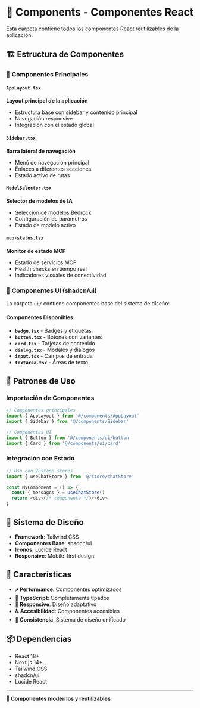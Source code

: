 # 🧩 Components - Componentes React

Esta carpeta contiene todos los componentes React reutilizables de la aplicación.

## 🏗️ Estructura de Componentes

### 📱 **Componentes Principales**

#### `AppLayout.tsx`
**Layout principal de la aplicación**
- Estructura base con sidebar y contenido principal
- Navegación responsive
- Integración con el estado global

#### `Sidebar.tsx`
**Barra lateral de navegación**
- Menú de navegación principal
- Enlaces a diferentes secciones
- Estado activo de rutas

#### `ModelSelector.tsx`
**Selector de modelos de IA**
- Selección de modelos Bedrock
- Configuración de parámetros
- Estado de modelo activo

#### `mcp-status.tsx`
**Monitor de estado MCP**
- Estado de servicios MCP
- Health checks en tiempo real
- Indicadores visuales de conectividad

### 🎨 **Componentes UI (shadcn/ui)**

La carpeta `ui/` contiene componentes base del sistema de diseño:

#### Componentes Disponibles
- **`badge.tsx`** - Badges y etiquetas
- **`button.tsx`** - Botones con variantes
- **`card.tsx`** - Tarjetas de contenido
- **`dialog.tsx`** - Modales y diálogos
- **`input.tsx`** - Campos de entrada
- **`textarea.tsx`** - Áreas de texto

## 🎯 Patrones de Uso

### Importación de Componentes
```typescript
// Componentes principales
import { AppLayout } from '@/components/AppLayout'
import { Sidebar } from '@/components/Sidebar'

// Componentes UI
import { Button } from '@/components/ui/button'
import { Card } from '@/components/ui/card'
```

### Integración con Estado
```typescript
// Uso con Zustand stores
import { useChatStore } from '@/store/chatStore'

const MyComponent = () => {
  const { messages } = useChatStore()
  return <div>{/* componente */}</div>
}
```

## 🎨 Sistema de Diseño

- **Framework**: Tailwind CSS
- **Componentes Base**: shadcn/ui
- **Iconos**: Lucide React
- **Responsive**: Mobile-first design

## 🔧 Características

- **⚡ Performance**: Componentes optimizados
- **🎯 TypeScript**: Completamente tipados
- **📱 Responsive**: Diseño adaptativo
- **♿ Accesibilidad**: Componentes accesibles
- **🎨 Consistencia**: Sistema de diseño unificado

## 📦 Dependencias

- React 18+
- Next.js 14+
- Tailwind CSS
- shadcn/ui
- Lucide React

---

**🧩 Componentes modernos y reutilizables**
